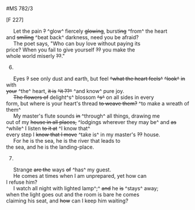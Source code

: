 #MS 782/3

[F 227]

&nbsp;&nbsp;&nbsp;&nbsp;&nbsp;Let the pain ~~?~~ ^glow^ fiercely ~~glowing~~, burst~~ing~~ ^from^ the heart \
and ~~smiling~~ ^beat back^ darkness, need you be afraid? \
&nbsp;&nbsp;&nbsp;&nbsp;&nbsp;The poet says, "Who can buy love without paying its \
price? When you fail to give yourself ~~??~~ you make the \
whole world miserly ~~??~~." 

6. 

&nbsp;&nbsp;&nbsp;&nbsp;&nbsp;Eyes ~~?~~ see only dust and earth, but feel ~~^what the heart feels^~~ ~~^look^~~ ~~in~~ with \
~~your~~ ^the^ heart, ~~it is~~ ~~^it ??^~~ ^and know^ pure joy. \
&nbsp;&nbsp;&nbsp;&nbsp;&nbsp;~~The flowers of~~ delight^s^ blossom ~~^s^~~ on all sides in every \
form, but where is your heart's thread ~~to weave
them?~~ ^to make a wreath of them^ \
&nbsp;&nbsp;&nbsp;&nbsp;&nbsp;My master's flute sounds ~~in~~ ^through^ all things, drawing me \
out of my ~~house in all places,~~ ^lodgings wherever they may be^ and ~~as~~ ^while^ I listen ~~to it at~~ ^I know that^ \
every step I ~~know that I move~~ ^take is^ in my master's ~~??~~ house. \
&nbsp;&nbsp;&nbsp;&nbsp;&nbsp;For he is the sea, he is the river that leads to \
the sea, and he is the landing-place. 

7. 

&nbsp;&nbsp;&nbsp;&nbsp;&nbsp;Strange ~~are the~~ ways ~~of~~ ^has^ my guest. \
&nbsp;&nbsp;&nbsp;&nbsp;&nbsp;He comes at times when I am unprepared, yet how can \
I refuse him? \
&nbsp;&nbsp;&nbsp;&nbsp;&nbsp;I watch all night with lighted lamp^;^ ~~and~~ he ~~is~~ ^stays^ away; \
when the light goes out and the room is bare he
comes \
claiming his seat, and ~~how~~ can I keep him waiting?
